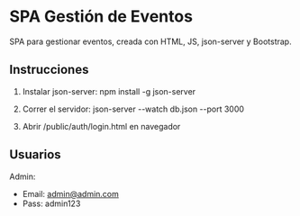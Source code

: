 # SPA Gestión de Eventos

SPA para gestionar eventos, creada con HTML, JS, json-server y Bootstrap.

## Instrucciones

1. Instalar json-server:
   npm install -g json-server

2. Correr el servidor:
   json-server --watch db.json --port 3000

3. Abrir /public/auth/login.html en navegador

## Usuarios

Admin:
- Email: admin@admin.com
- Pass: admin123


